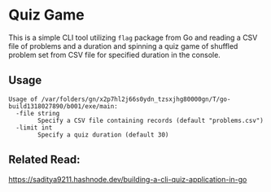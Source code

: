 # Quiz Game
This is a simple CLI tool utilizing `flag` package from Go and reading a CSV file of problems and a duration and spinning a quiz game of shuffled problem set from CSV file for specified duration in the console. 

## Usage

```shell
Usage of /var/folders/gn/x2p7hl2j66s0ydn_tzsxjhg80000gn/T/go-build1318027890/b001/exe/main:
  -file string
        Specify a CSV file containing records (default "problems.csv")
  -limit int
        Specify a quiz duration (default 30)
```

## Related Read: 
https://saditya9211.hashnode.dev/building-a-cli-quiz-application-in-go